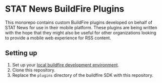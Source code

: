 # STAT News BuildFire Plugins

This monorepo contains custom BuildFire plugins developed on behalf of STAT News for use in their mobile platform.  These plugins are being written with the hope that they might also be useful for other organizations looking to provide a mobile web experience for RSS content.

## Setting up

1. Set up your [local buildfire development environment](https://github.com/BuildFire/sdk/wiki/How-to-setup-your-development-environment).
2. Clone this repository.
3. Replace the `plugins` directory of the buildfire SDK with this repository.